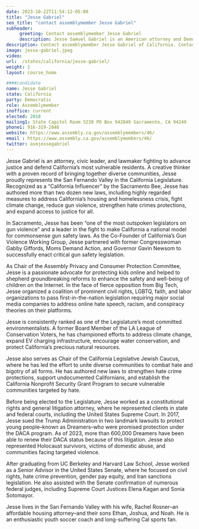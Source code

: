 ```yaml
---
date: 2023-10-22T11:54:12-05:00
title: "Jesse Gabriel"
seo_title: "contact assemblymember Jesse Gabriel"
subheader:
     greeting: Contact assemblymember Jesse Gabriel
     description: Jesse Samuel Gabriel is an American attorney and Democratic politician who serves as a member of the California State Assembly. Representing California's 46th State Assembly district, he advocates for much of the eastern San Fernando Valley, including areas such as Encino, Tarzana, Reseda, and Van Nuys.
description: Contact assemblymember Jesse Gabriel of California. Contact information for Jesse Gabriel includes email address, phone number, and mailing address.
image: jesse-gabriel.jpeg
video:
url:  /states/california/jesse-gabriel/
weight: 1
layout: course_home

####candidate
name: Jesse Gabriel
state: California
party: Democratic
role: Assemblymember
inoffice: current
elected: 2018
mailing1: State Capitol Room 5220 PO Box 942849 Sacramento, CA 94249
phone1: 916-319-2046
website: https://www.assembly.ca.gov/assemblymembers/46/
email : https://www.assembly.ca.gov/assemblymembers/46/
twitter: asmjessegabriel
---
```


Jesse Gabriel is an attorney, civic leader, and lawmaker fighting to advance justice and defend California’s most vulnerable residents. A creative thinker with a proven record of bringing together diverse communities, Jesse proudly represents the San Fernando Valley in the California Legislature. Recognized as a “California Influencer” by the Sacramento Bee, Jesse has authored more than two dozen new laws, including highly regarded measures to address California’s housing and homelessness crisis, fight climate change, reduce gun violence, strengthen hate crimes protections, and expand access to justice for all.

In Sacramento, Jesse has been “one of the most outspoken legislators on gun violence” and a leader in the fight to make California a national model for commonsense gun safety laws. As the Co-Founder of California’s Gun Violence Working Group, Jesse partnered with former Congresswoman Gabby Giffords, Moms Demand Action, and Governor Gavin Newsom to successfully enact critical gun safety legislation.

As Chair of the Assembly Privacy and Consumer Protection Committee, Jesse is a passionate advocate for protecting kids online and helped to shepherd groundbreaking reforms to enhance the safety and well-being of children on the Internet. In the face of fierce opposition from Big Tech, Jesse organized a coalition of prominent civil rights, LGBTQ, faith, and labor organizations to pass first-in-the-nation legislation requiring major social media companies to address online hate speech, racism, and conspiracy theories on their platforms.

Jesse is consistently ranked as one of the Legislature’s most committed environmentalists. A former Board Member of the LA League of Conservation Voters, he has championed efforts to address climate change, expand EV charging infrastructure, encourage water conservation, and protect California’s precious natural resources.

Jesse also serves as Chair of the California Legislative Jewish Caucus, where he has led the effort to unite diverse communities to combat hate and bigotry of all forms. He has authored new laws to strengthen hate crime protections, support undocumented Californians, and establish the California Nonprofit Security Grant Program to secure vulnerable communities targeted by hate.

Before being elected to the Legislature, Jesse worked as a constitutional rights and general litigation attorney, where he represented clients in state and federal courts, including the United States Supreme Court. In 2017, Jesse sued the Trump Administration in two landmark lawsuits to protect young people–known as Dreamers–who were promised protection under the DACA program. As of 2023, more than 600,000 Dreamers have been able to renew their DACA status because of this litigation. Jesse also represented Holocaust survivors, victims of domestic abuse, and communities facing targeted violence.

After graduating from UC Berkeley and Harvard Law School, Jesse worked as a Senior Advisor in the United States Senate, where he focused on civil rights, hate crime prevention, gender pay equity, and Iran sanctions legislation. He also assisted with the Senate confirmation of numerous federal judges, including Supreme Court Justices Elena Kagan and Sonia Sotomayor.

Jesse lives in the San Fernando Valley with his wife, Rachel Rosner–an affordable housing attorney–and their sons Ethan, Joshua, and Noah. He is an enthusiastic youth soccer coach and long-suffering Cal sports fan.
